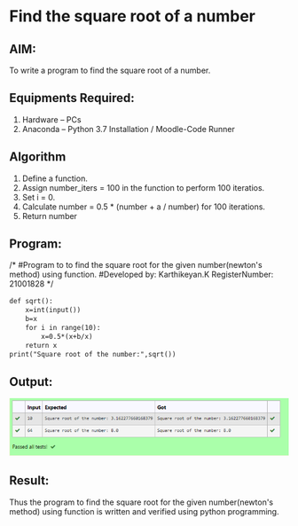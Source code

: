# Find the square root of a number

## AIM:
To write a program to find the square root of a number.

## Equipments Required:
1. Hardware – PCs
2. Anaconda – Python 3.7 Installation / Moodle-Code Runner

## Algorithm
1. Define a function.
2. Assign number_iters = 100 in the function to perform 100 iteratios.
3. Set i = 0.
4. Calculate  number = 0.5 * (number + a / number) for 100 iterations.
5. Return number

## Program:

/*
#Program to to find the square root for the given number(newton's method) using function.
#Developed by: Karthikeyan.K
RegisterNumber: 21001828
*/
```
def sqrt():
    x=int(input())
    b=x
    for i in range(10):
        x=0.5*(x+b/x)
    return x
print("Square root of the number:",sqrt())
```

## Output:
![gcd of two number](outputex05.png)


## Result:
Thus the program to find the square root for the given number(newton's method) using function is written and verified using python programming.
